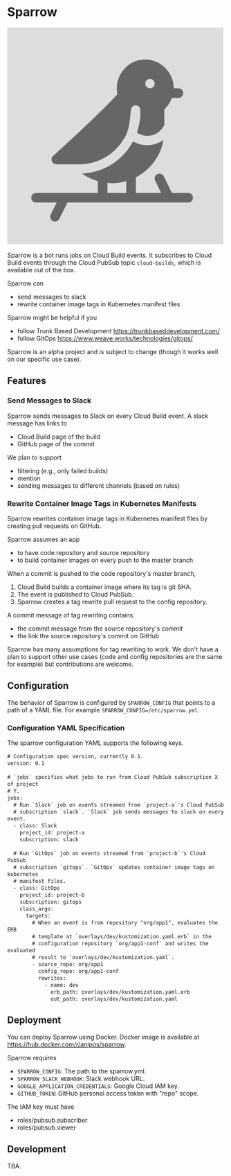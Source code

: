 # Sparrow

![monorail](docs/assets/mascot.png)

Sparrow is a bot runs jobs on Cloud Build events. It subscribes to Cloud Build
events through the Cloud PubSub topic `cloud-builds`, which is available out of
the box.

Sparrow can

- send messages to slack
- rewrite container image tags in Kubernetes manifest files

Sparrow might be helpful if you

- follow Trunk Based Development https://trunkbaseddevelopment.com/
- follow GitOps https://www.weave.works/technologies/gitops/

Sparrow is an alpha project and is subject to change (though it works well on
our specific use case).

## Features

### Send Messages to Slack

Sparrow sends messages to Slack on every Cloud Build event. A slack message
has links to

- Cloud Build page of the build
- GitHub page of the commit

We plan to support

- filtering (e.g., only failed builds)
- mention
- sending messages to different channels (based on rules)

### Rewrite Container Image Tags in Kubernetes Manifests

Sparrow rewrites container image tags in Kubernetes manifest files by creating
pull requests on GitHub.

Sparrow assumes an app

- to have code repository and source repository
- to build container images on every push to the master branch

When a commit is pushed to the code repository's master branch,

1. Cloud Build builds a container image where its tag is git SHA.
1. The event is published to Cloud PubSub.
1. Sparrow creates a tag rewrite pull request to the config repository.

A commit message of tag rewriting contains

- the commit message from the source repository's commit
- the link the source repository's commit on GitHub

Sparrow has many assumptions for tag rewriting to work. We don't have a plan
to support other use cases (code and config repositories are the same for
example) but contributions are welcome.

## Configuration

The behavior of Sparrow is configured by `SPARROW_CONFIG` that points to a path
of a YAML file. For example `SPARROW_CONFIG=/etc/sparrow.yml`.

### Configuration YAML Specification

The sparrow configuration YAML supports the following keys.

```
# Configuration spec version, currently 0.1.
version: 0.1

# `jobs` specifies what jobs to run from Cloud PubSub subscription X of project
# Y.
jobs:
  # Run `Slack` job on events streamed from `project-a`'s Cloud PubSub
  # subscription `slack`. `Slack` job sends messages to slack on every event.
  - class: Slack
    project_id: project-a
    subscription: slack

  # Run `GitOps` job on events streamed from `project-b`'s Cloud PubSub
  # subscription `gitops`. `GitOps` updates container image tags on kubernetes
  # manifest files.
  - class: GitOps
    project_id: project-b
    subscription: gitops
    class_args:
      targets:
        # When an event is from repository "org/app1", evaluates the ERB
        # template at `overlays/dev/kustomization.yaml.erb` in the
        # configuration repository `org/app1-conf` and writes the evaluated
        # result to `overlays/dev/kustomization.yaml`.
        - source_repo: org/app1
          config_repo: org/app1-conf
          rewrites:
            - name: dev
              erb_path: overlays/dev/kustomization.yaml.erb
              out_path: overlays/dev/kustomization.yaml
```

## Deployment

You can deploy Sparrow using Docker. Docker image is available at
https://hub.docker.com/r/anipos/sparrow.

Sparrow requires

- `SPARROW_CONFIG`: The path to the sparrow.yml.
- `SPARROW_SLACK_WEBHOOK`: Slack webhook URL.
- `GOOGLE_APPLICATION_CREDENTIALS`: Google Cloud IAM key.
- `GITHUB_TOKEN`: GitHub personal access token with "repo" scope.

The IAM key must have

- roles/pubsub.subscriber
- roles/pubsub.viewer

## Development

TBA.
